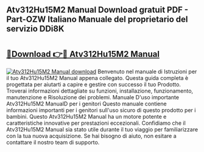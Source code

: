 ## Atv312Hu15M2 Manual Download gratuit PDF - Part-OZW Italiano Manuale del proprietario del servizio DDi8K

# <h2><a href="http://dfc9ns.blite.top/?on=Atv312Hu15M2+Manual">🔗Download 👉🔴 Atv312Hu15M2 Manual</a></h2>

[![Atv312Hu15M2 Manual download](https://i.imgur.com/lujVjoI.png)](http://dfc9ns.blite.top/?on=Atv312Hu15M2+Manual)
Benvenuto nel manuale di Istruzioni per il tuo Atv312Hu15M2 Manual appena collegato. Questa guida completa è progettata per aiutarti a capire e gestire con successo il tuo Prodotto. Troverai informazioni dettagliate su funzioni, installazione, funzionamento, manutenzione e Risoluzione dei problemi. Manuale D'uso importante Atv312Hu15M2 ManualD per i genitori Questo manuale contiene informazioni importanti per i genitori sull'uso sicuro di questo prodotto per i bambini. Questo Atv312Hu15M2 Manual ha un motore potente e caratteristiche innovative per prestazioni eccezionali. Confidiamo che il Atv312Hu15M2 Manual sia stato utile durante il tuo viaggio per familiarizzare con la tua nuova acquisizione. Se hai bisogno di aiuto, non esitare a contattare il nostro team di supporto.
